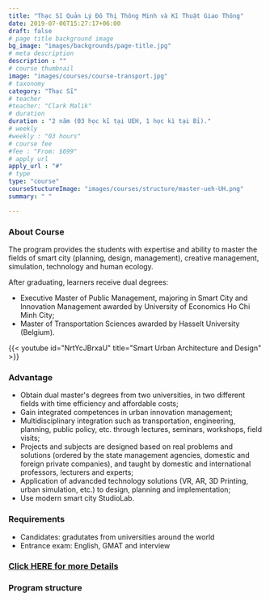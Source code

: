 ```yaml
---
title: "Thạc Sĩ Quản Lý Đô Thị Thông Minh và Kĩ Thuật Giao Thông"
date: 2019-07-06T15:27:17+06:00
draft: false
# page title background image
bg_image: "images/backgrounds/page-title.jpg"
# meta description
description : ""
# course thumbnail
image: "images/courses/course-transport.jpg"
# taxonomy
category: "Thạc Sĩ"
# teacher
#teacher: "Clark Malik"
# duration
duration : "2 năm (03 học kĩ tại UEH, 1 học kì tại Bỉ)."
# weekly
#weekly : "03 hours"
# course fee
#fee : "From: $699"
# apply url
apply_url : "#"
# type
type: "course"
courseStuctureImage: "images/courses/structure/master-ueh-UH.png"
summary: " "

---
```



### About Course

<!--StartFragment-->

The program provides the students with expertise and ability to master the fields of smart city (planning, design, management), creative management, simulation, technology and human ecology.

After graduating, learners receive dual degrees:
-	Executive Master of Public Management, majoring in Smart City and Innovation Management awarded by University of Economics Ho Chi Minh City;
-	Master of Transportation Sciences awarded by Hasselt University (Belgium).


<!--EndFragment-->

{{< youtube id="NrtYcJBrxaU" title="Smart Urban Architecture and Design" >}}


### Advantage
*	Obtain dual master's degrees from two universities, in two different fields with time efficiency and affordable costs;
*	Gain integrated competences in urban innovation management;
*	Multidisciplinary integration such as transportation, engineering, planning, public policy, etc. through lectures, seminars, workshops, field visits;
*	Projects and subjects are designed based on real problems and solutions (ordered by the state management agencies, domestic and foreign private companies), and taught by domestic and international professors, lecturers and experts;
*	Application of advancded technology solutions (VR, AR, 3D Printing, urban simulation, etc.) to design, planning and implementation;
*	Use modern smart city StudioLab.



### Requirements

*	Candidates: gradutates from universities around the world
*	Entrance exam: English, GMAT and interview

### [Click HERE for more Details](https://www.ueh.edu.vn/dao-tao/thac-si-tien-si/thac-si-dieu-hanh-cao-cap-emba/quan-ly-do-thi-thong-minh-va-sang-tao/?fbclid=IwAR09xSUOK2WxPuLZdZ4whONMLsnSDkAyvQqkoX0iioGizyCGdkdtBUqgig4)

### Program structure
